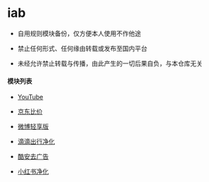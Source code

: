 # iab
* 自用规则模块备份，仅方便本人使用不作他途

* 禁止任何形式、任何缘由转载或发布至国内平台

* 未经允许禁止转载与传播，由此产生的一切后果自负，与本仓库无关



#### 模块列表
* [YouTube](https://raw.githubusercontent.com/iab0x00/ProxyRules/main/Rewrite/YouTubeNoAd.sgmodule)

* [京东比价](https://raw.githubusercontent.com/iab0x00/ProxyRules/main/Rewrite/JD_Price.sgmodule)

* [微博轻享版](https://raw.githubusercontent.com/iab0x00/ProxyRules/main/Rewrite/WeiBoIntl.sgmodule)

* [滴滴出行净化](https://raw.githubusercontent.com/iab0x00/ProxyRules/main/Rewrite/DidiNoAd.srmodule)

* [酷安去广告](https://raw.githubusercontent.com/iab0x00/ProxyRules/main/Rewrite/Coolapk.sgmodule)

* [小红书净化](https://raw.githubusercontent.com/iab0x00/ProxyRules/main/Rewrite/RedBook.srmodule)

